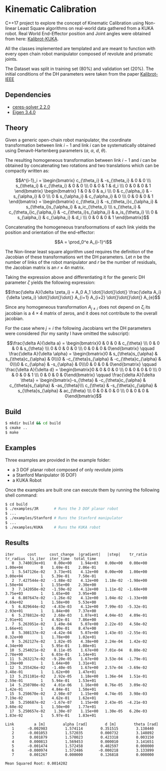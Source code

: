 # Kinematic Calibration

C++17 project to explore the concept of Kinematic Calibration using Non-linear Least Square algorithms on real-world data gathered from a KUKA robot.
Real World End-Effector position and Joint angles were obtained from here: [Kalibrot-KUKA](https://github.com/cursi36/Kalibrot/tree/master/RealRobotsData/KUKA_IIWA_LBR14).

All the classes implemented are templated and are meant to function with every open chain robot manipulator composed of revolute and prismatic joints.

The Dataset was split in training set (80%) and validation set (20%). The initial conditions of the DH parameters were taken from the paper [Kalibrot-IEEE](https://ieeexplore.ieee.org/abstract/document/9635859)

## Dependencies
- [ceres-solver 2.2.0](https://github.com/ceres-solver/ceres-solver)
- [Eigen 3.4.0](https://gitlab.com/libeigen/eigen)

## Theory
Given a generic open-chain robot manipulator, the coordinate transformation between link $i-1$ and link $i$ can be systematically obtained using Denavit-Hartenberg parameters ($a$, $\alpha$, $d$, $\theta$).

The resulting homogeneous transformation between link $i-1$ and $i$ can be obtained by concatenating two rotations and two translations which can be compactly written as:

$$A^{i-1}_i = 
\begin{bmatrix} c_{\theta_i} & -s_{\theta_i} & 0 & 0 \\\ s_{\theta_i} & c_{\theta_i} & 0 & 0 \\\ 0 & 0 & 1 & d_i \\\ 0 & 0 & 0 & 1 \end{bmatrix} 
\begin{bmatrix} 1 & 0 & 0 & a_i \\\ 0 & c_{\alpha_i} & -s_{\alpha_i} & 0 \\\ 0 & s_{\alpha_i} & c_{\alpha_i} & 0 \\\ 0 & 0 & 0 & 1 \end{bmatrix} = 
\begin{bmatrix} c_{\theta_i} & -s_{\theta_i}c_{\alpha_i} & s_{\theta_i}s_{\alpha_i} & a_ic_{\theta_i} \\\ s_{\theta_i} & c_{\theta_i}c_{\alpha_i} & -c_{\theta_i}s_{\alpha_i} & a_is_{\theta_i} \\\ 0 & s_{\alpha_i} & c_{\alpha_i} & d_i \\\ 0 & 0 & 0 & 1 \end{bmatrix}$$

Concatenating the homogeneous transfoormations of each link yields the position and orientation of the end-effector:

$$A = \prod_0^e A_{i-1}^i$$

The Non-linear least square algorithm used requires the definition of the Jacobian of these transformations wrt the DH parameters. Let $n$ be the number of links of the robot manipulator and $r$ be the number of residuals, the Jacobian matrix is an $r \times 4n$ matrix.

Taking the expression above and differentiating it for the generic DH parameter $\zeta$ yields the following expression:

$$\frac{\delta A}{\delta \zeta_i} = A_0 A_1 \dot{}\dot{}\dot{} \frac{\delta A_i}{\delta \zeta_i} \dot{}\dot{}\dot{} A_{i+1} A_{i+2} \dot{}\dot{}\dot{} A_{e}$$

Since any homogeneous transformation $A_{j \ne i}$ does not depend on $\zeta_i$ its jacobian is a $4\times 4$ matrix of zeros, and it does not contribute to the overall jacobian.

For the case where $j = i$ the following Jacobians wrt the DH parameters were considered (for my sanity I have omitted the subscript):

$$\frac{\delta A}{\delta a} = \begin{bmatrix}0 & 0 & 0 & c_{\theta} \\\ 0 & 0 & 0 & s_{\theta} \\\ 0 & 0 & 0 & 0 \\\ 0 & 0 & 0 & 0\end{bmatrix}
\qquad
\frac{\delta A}{\delta \alpha} = \begin{bmatrix}0 & s_{\theta}s_{\alpha} & s_{\theta}c_{\alpha} & 0\\\0 & -c_{\theta}s_{\alpha} & -c_{\theta}c_{\alpha} & 0\\\0 & c_{\alpha} & -s_{\alpha} & 0\\\0 & 0 & 0 & 0\end{bmatrix}
\qquad
\frac{\delta A}{\delta d} = \begin{bmatrix}0 & 0 & 0 & 0 \\\ 0 & 0 & 0 & 0 \\\ 0 & 0 & 0 & 1 \\\ 0 & 0 & 0 & 0\end{bmatrix}
\qquad
\frac{\delta A}{\delta \theta} = \begin{bmatrix}-s_{\theta} & -c_{\theta}c_{\alpha} & c_{\theta}s_{\alpha} & -as_{\theta}\\\ c_{\theta} & -s_{\theta}c_{\alpha} & s_{\theta}s_{\alpha} & ac_{\theta} \\\ 0 & 0 & 0 & 0 \\\ 0 & 0 & 0 & 0\end{bmatrix}$$

## Build

```bash
$ mkdir build && cd build
$ cmake ..
$ make
```

## Examples

Three examples are provided in the example folder:
- a 3 DOF planar robot composed of only revolute joints
- a Stanford Manipulator (6 DOF)
- a KUKA Robot

Once the examples are built one can execute them by running the following shell command:
```bash
$ cd build
$ ./examples/3R       # Runs the 3 DOF planar robot
$ ...
$ ./examples/Stanford # Runs the Stanford manipulator
$ ...
$ ./examples/KUKA     # Runs the KUKA robot
```


## Results

```console
iter      cost      cost_change  |gradient|   |step|    tr_ratio  tr_radius  ls_iter  iter_time  total_time
   0  3.740019e+01    0.00e+00    1.94e+03   0.00e+00   0.00e+00  1.00e+04        0    1.69e-01    2.06e-01
   1  5.547126e-02    3.73e+01    4.12e+00   0.00e+00   1.00e+00  3.00e+04        1    5.39e-01    7.50e-01
   2  7.427544e-02   -1.88e-02    4.12e+00   1.18e-02  -1.98e+00  1.50e+04        1    1.55e+00    2.30e+00
   3  7.142058e-02   -1.59e-02    4.12e+00   1.11e-02  -1.68e+00  3.75e+03        1    1.65e+00    3.95e+00
   4  6.807647e-02   -1.26e-02    4.12e+00   1.04e-02  -1.33e+00  4.69e+02        1    1.58e+00    5.53e+00
   5  6.029644e-02   -4.83e-03    4.12e+00   7.99e-03  -5.32e-01  2.93e+01        1    1.84e+00    7.37e+00
   6  5.278812e-02    2.68e-03    1.07e+01   4.04e-03   4.09e-01  2.91e+01        1    4.92e-01    7.86e+00
   7  5.263951e-02    1.49e-04    5.07e+00   2.22e-03   4.58e-02  1.66e+01        1    6.09e-01    8.47e+00
   8  5.308137e-02   -4.42e-04    5.07e+00   1.43e-03  -2.55e-01  8.32e+00        1    1.78e+00    1.02e+01
   9  5.262127e-02    1.82e-05    4.38e+00   2.24e-04   1.42e-02  4.34e+00        1    5.95e-01    1.08e+01
  10  5.254021e-02    8.11e-05    1.67e+00   7.01e-04   8.80e-02  2.78e+00        1    6.03e-01    1.14e+01
  11  5.263217e-02   -9.20e-05    1.67e+00   3.53e-04  -1.79e-01  1.39e+00        1    1.64e+00    1.31e+01
  12  5.255426e-02   -1.40e-05    1.67e+00   2.57e-04  -3.69e-02  3.48e-01        1    1.62e+00    1.47e+01
  13  5.251101e-02    2.92e-05    1.18e+00   1.36e-04   1.51e-01  2.59e-01        1    5.94e-01    1.53e+01
  14  5.250700e-02    4.01e-06    1.16e+00   8.76e-05   3.09e-02  1.42e-01        1    4.84e-01    1.58e+01
  15  5.250670e-02    2.98e-07    1.15e+00   4.74e-05   3.98e-03  7.19e-02        1    4.62e-01    1.62e+01
  16  5.250687e-02   -1.67e-07    1.15e+00   2.43e-05  -4.21e-03  3.60e-02        1    1.50e+00    1.77e+01
  17  5.250657e-02    1.30e-07    1.15e+00   1.30e-05   6.20e-03  1.83e-02        1    5.97e-01    1.83e+01

Link         a [m]        alpha [rad]        d [m]        theta [rad]
   1      -0.002983        1.574114        0.351515        3.138440
   2      -0.001053        1.572035        0.000732        3.140892
   3       0.001879        1.570023        0.423318        0.003150
   4       0.000813        1.569453        0.000010        3.141651
   5      -0.001474        1.572458        0.402597        0.000000
   6      -0.000974        1.572486       -0.000218        3.133899
   7       0.001267        0.000000        0.126818        0.000000

Mean Squared Root: 0.0014202
```

